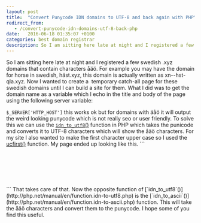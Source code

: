 ```yaml
---
layout: post
title:  "Convert Punycode IDN domains to UTF-8 and back again with PHP"
redirect_from:
   - /convert-punycode-idn-domains-utf-8-back-php
date:   2016-06-18 01:35:07 +0100
categories: best domain registrar
description: So I am sitting here late at night and I registered a few swedish .xyz domains that contain characters åäö. For example you may have the domain for horse in swedish, häst.xyz, this domain is actua
---
```


So I am sitting here late at night and I registered a few swedish .xyz domains that contain characters åäö. For example you may have the domain for horse in swedish, häst.xyz, this domain is actually written as xn--hst-qla.xyz. Now I wanted to create a  temporary catch-all page for these swedish domains until I can build a site for them. What I did was to get the domain name as a variable which I echo in the title and body of the page using the following server variable:

`$_SERVER['HTTP_HOST']` this works ok but for domains with äåö it will output the weird looking punycode which is not really seo or user friendly. To solve this we can use the [`idn_to_utf8`()](http://php.net/manual/en/function.idn-to-utf8.php) function in PHP which takes the punicode and converts it to UTF-8 characters which will show the åäö characters. For my site I also wanted to make the first character upper case so I used the [ucfirst()](http://php.net/manual/en/function.ucfirst.php) function. My page ended up looking like this. ```
<html>
<head>
    <title><?php echo ucfirst(idn_to_utf8($_SERVER['HTTP_HOST'])); ?> - Coming soon!</title>
</head>
<body>
<center>
    <br/>
    <br/>
    <br/>
    <h1><?php echo ucfirst(idn_to_utf8($_SERVER['HTTP_HOST'])); ?></h1>
</center>
</body>
</html>
``` That takes care of that. Now the opposite function of [`idn_to_utf8`()](http://php.net/manual/en/function.idn-to-utf8.php) is the [`idn_to_ascii`()](http://php.net/manual/en/function.idn-to-ascii.php) function. This will take the åäö characters and convert them to the punycode. I hope some of you find this useful.</body></html>
